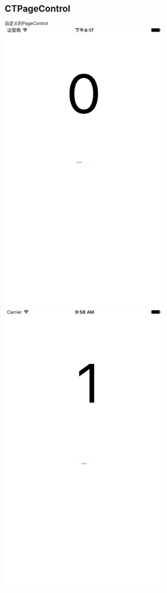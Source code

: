 # CTPageControl
自定义的PageControl 
<img src="https://github.com/Excalibur-CT/CTPageControl/blob/master/image/SimulatorScreenShot_001.png">
<img src="https://github.com/Excalibur-CT/CTPageControl/blob/master/image/SimulatorScreenShot_002.png">

